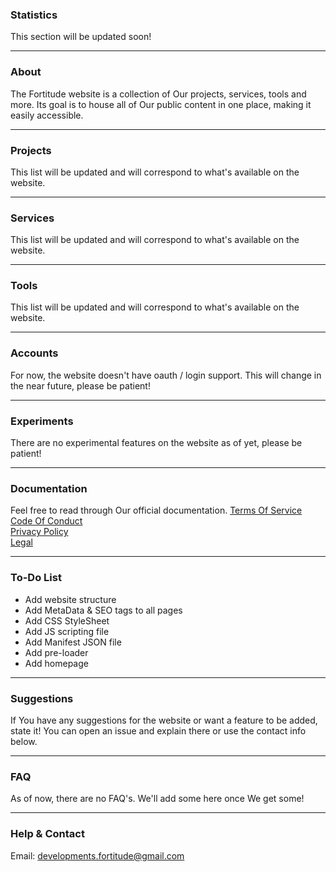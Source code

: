 ### Statistics
This section will be updated soon!

---

### About
The Fortitude website is a collection of Our projects, services, tools and more. Its goal is to house all of Our public content in one place, making it easily accessible.

---

### Projects
This list will be updated and will correspond to what's available on the website.

---

### Services
This list will be updated and will correspond to what's available on the website.

---

### Tools
This list will be updated and will correspond to what's available on the website.

---

### Accounts
For now, the website doesn't have oauth / login support. This will change in the near future, please be patient!

---

### Experiments
There are no experimental features on the website as of yet, please be patient!

---

### Documentation
Feel free to read through Our official documentation.
[Terms Of Service](https://google.com/404)  
[Code Of Conduct](https://google.com/404)  
[Privacy Policy](https://google.com/404)  
[Legal](https://google.com/404)  

---

### To-Do List
- Add website structure
- Add MetaData & SEO tags to all pages
- Add CSS StyleSheet
- Add JS scripting file
- Add Manifest JSON file
- Add pre-loader
- Add homepage

---

### Suggestions
If You have any suggestions for the website or want a feature to be added, state it! You can open an issue and explain there or use the contact info below.

---

### FAQ
As of now, there are no FAQ's. We'll add some here once We get some!

---

### Help & Contact
Email: developments.fortitude@gmail.com
